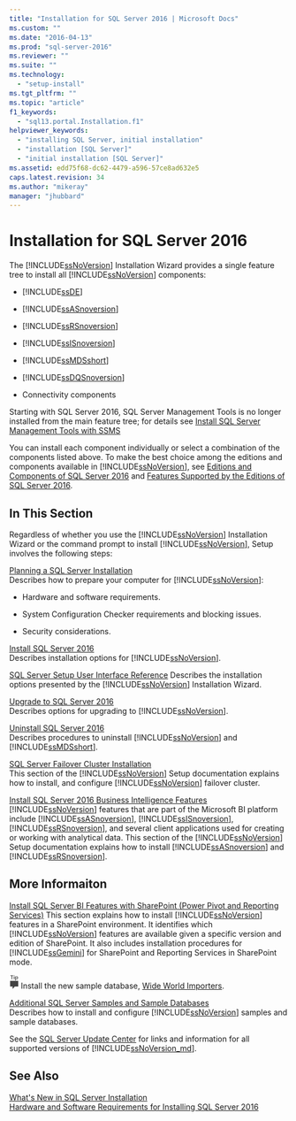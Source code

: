 ```yaml
---
title: "Installation for SQL Server 2016 | Microsoft Docs"
ms.custom: ""
ms.date: "2016-04-13"
ms.prod: "sql-server-2016"
ms.reviewer: ""
ms.suite: ""
ms.technology: 
  - "setup-install"
ms.tgt_pltfrm: ""
ms.topic: "article"
f1_keywords: 
  - "sql13.portal.Installation.f1"
helpviewer_keywords: 
  - "installing SQL Server, initial installation"
  - "installation [SQL Server]"
  - "initial installation [SQL Server]"
ms.assetid: edd75f68-dc62-4479-a596-57ce8ad632e5
caps.latest.revision: 34
ms.author: "mikeray"
manager: "jhubbard"
---
```

# Installation for SQL Server 2016
  The [!INCLUDE[ssNoVersion](../../../advanced-analytics/r-services/includes/ssnoversion-md.md)] Installation Wizard provides a single feature tree to install all [!INCLUDE[ssNoVersion](../../../advanced-analytics/r-services/includes/ssnoversion-md.md)] components:  
  
-   [!INCLUDE[ssDE](../../../analysis-services/instances/install/windows/includes/ssde-md.md)]  
  
-   [!INCLUDE[ssASnoversion](../../../analysis-services/includes/ssasnoversion-md.md)]  
  
-   [!INCLUDE[ssRSnoversion](../../../advanced-analytics/r-services/includes/ssrsnoversion-md.md)]  
  
-   [!INCLUDE[ssISnoversion](../../../advanced-analytics/r-services/includes/ssisnoversion-md.md)]  
  
-   [!INCLUDE[ssMDSshort](../../../analysis-services/includes/ssmdsshort-md.md)]  
  
-   [!INCLUDE[ssDQSnoversion](../../../data-quality-services/includes/ssdqsnoversion-md.md)]  
  
-   Connectivity components  
  
 Starting with SQL Server 2016, SQL Server Management Tools is no longer installed from  the main feature tree; for details see [Install SQL Server Management Tools with SSMS](http://msdn.microsoft.com/en-US/library/bb500441(SQL.130).aspx)  
  
 You can install each component individually or select a combination of the components listed above. To make the best choice among the editions and components available in [!INCLUDE[ssNoVersion](../../../advanced-analytics/r-services/includes/ssnoversion-md.md)], see [Editions and Components of SQL Server 2016](../../../sql-server/editions-and-components-of-sql-server-2016.md) and [Features Supported by the Editions of SQL Server 2016](../Topic/Features%20Supported%20by%20the%20Editions%20of%20SQL%20Server%202016.md).  
  
## In This Section  
 Regardless of whether you use the [!INCLUDE[ssNoVersion](../../../advanced-analytics/r-services/includes/ssnoversion-md.md)] Installation Wizard or the command prompt to install [!INCLUDE[ssNoVersion](../../../advanced-analytics/r-services/includes/ssnoversion-md.md)], Setup involves the following steps:  
  
 [Planning a SQL Server Installation](../../../sql-server/install/planning-a-sql-server-installation.md)  
 Describes how to prepare your computer for [!INCLUDE[ssNoVersion](../../../advanced-analytics/r-services/includes/ssnoversion-md.md)]:  
  
-   Hardware and software requirements.  
  
-   System Configuration Checker requirements and blocking issues.  
  
-   Security considerations.  
  
 [Install SQL Server 2016](../../../database-engine/install/windows/install-sql-server.md)  
 Describes installation options for [!INCLUDE[ssNoVersion](../../../advanced-analytics/r-services/includes/ssnoversion-md.md)].  
  
 [SQL Server Setup User Interface Reference](http://msdn.microsoft.com/en-US/library/cc281727(SQL.130).aspx)  
 Describes the installation options presented by the [!INCLUDE[ssNoVersion](../../../advanced-analytics/r-services/includes/ssnoversion-md.md)] Installation Wizard.  
  
 [Upgrade to SQL Server 2016](../../../database-engine/install/windows/upgrade-sql-server.md)  
 Describes options for upgrading to [!INCLUDE[ssNoVersion](../../../advanced-analytics/r-services/includes/ssnoversion-md.md)].  
  
 [Uninstall SQL Server 2016](../../../sql-server/install/uninstall-sql-server.md)  
 Describes procedures to uninstall [!INCLUDE[ssNoVersion](../../../advanced-analytics/r-services/includes/ssnoversion-md.md)] and [!INCLUDE[ssMDSshort](../../../analysis-services/includes/ssmdsshort-md.md)].  
  
 [SQL Server Failover Cluster Installation](../../../sql-server/failover-clusters/install/sql-server-failover-cluster-installation.md)  
 This section of the [!INCLUDE[ssNoVersion](../../../advanced-analytics/r-services/includes/ssnoversion-md.md)] Setup documentation explains how to install, and configure [!INCLUDE[ssNoVersion](../../../advanced-analytics/r-services/includes/ssnoversion-md.md)] failover cluster.  
  
 [Install SQL Server 2016 Business Intelligence Features](../../../sql-server/install/install-sql-server-business-intelligence-features.md)  
 [!INCLUDE[ssNoVersion](../../../advanced-analytics/r-services/includes/ssnoversion-md.md)] features that are part of the Microsoft BI platform include [!INCLUDE[ssASnoversion](../../../analysis-services/includes/ssasnoversion-md.md)], [!INCLUDE[ssISnoversion](../../../advanced-analytics/r-services/includes/ssisnoversion-md.md)], [!INCLUDE[ssRSnoversion](../../../advanced-analytics/r-services/includes/ssrsnoversion-md.md)], and several client applications used for creating or working with analytical data. This section of the [!INCLUDE[ssNoVersion](../../../advanced-analytics/r-services/includes/ssnoversion-md.md)] Setup documentation explains how to install [!INCLUDE[ssASnoversion](../../../analysis-services/includes/ssasnoversion-md.md)] and [!INCLUDE[ssRSnoversion](../../../advanced-analytics/r-services/includes/ssrsnoversion-md.md)].  
  
## More Informaiton  
 [Install SQL Server BI Features with SharePoint &#40;Power Pivot and Reporting Services&#41;](http://msdn.microsoft.com/en-US/library/hh231671(SQL.130).aspx)  
 This section explains how to install [!INCLUDE[ssNoVersion](../../../advanced-analytics/r-services/includes/ssnoversion-md.md)] features in a SharePoint environment. It identifies which [!INCLUDE[ssNoVersion](../../../advanced-analytics/r-services/includes/ssnoversion-md.md)] features are available given a specific version and edition of SharePoint. It also includes installation procedures for [!INCLUDE[ssGemini](../../../analysis-services/includes/ssgemini-md.md)] for SharePoint and Reporting Services in SharePoint mode.  
  
 ![ssrs_fyi_note](../../../analysis-services/instances/install/windows/media/ssrs-fyi-note.png) Install the new sample database, [Wide World Importers](https://msdn.microsoft.com/library/mt734199(v=sql.1).aspx). 
  
 [Additional SQL Server Samples and Sample Databases](http://sqlserversamples.codeplex.com/)  
 Describes how to install and configure [!INCLUDE[ssNoVersion](../../../advanced-analytics/r-services/includes/ssnoversion-md.md)] samples and sample databases.  
  
See the [SQL Server Update Center](https://msdn.microsoft.com/library/ff803383.aspx) for links and information for all supported versions of [!INCLUDE[ssNoVersion_md](../../../advanced-analytics/r-services/includes/ssnoversion-md.md)].  
  
## See Also  
 [What's New in SQL Server Installation](../../../sql-server/install/what-s-new-in-sql-server-installation.md)   
 [Hardware and Software Requirements for Installing SQL Server 2016](../../../sql-server/install/hardware-and-software-requirements-for-installing-sql-server.md)  
  
  
